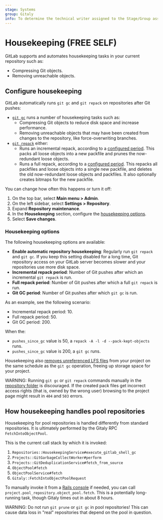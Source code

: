 ```yaml
---
stage: Systems
group: Gitaly
info: To determine the technical writer assigned to the Stage/Group associated with this page, see https://about.gitlab.com/handbook/product/ux/technical-writing/#assignments
---
```


# Housekeeping **(FREE SELF)**

GitLab supports and automates housekeeping tasks in your current repository such as:

- Compressing Git objects.
- Removing unreachable objects.

## Configure housekeeping

GitLab automatically runs `git gc` and `git repack` on repositories after Git pushes:

- [`git gc`](https://git-scm.com/docs/git-gc) runs a number of housekeeping tasks such as:
  - Compressing Git objects to reduce disk space and increase performance.
  - Removing unreachable objects that may have been created from changes to the repository, like force-overwriting branches.
- [`git repack`](https://git-scm.com/docs/git-repack) either:
  - Runs an incremental repack, according to a [configured period](#housekeeping-options). This
    packs all loose objects into a new packfile and prunes the now-redundant loose objects.
  - Runs a full repack, according to a [configured period](#housekeeping-options). This repacks all
    packfiles and loose objects into a single new packfile, and deletes the old now-redundant loose
    objects and packfiles. It also optionally creates bitmaps for the new packfile.

You can change how often this happens or turn it off:

1. On the top bar, select **Main menu > Admin**.
1. On the left sidebar, select **Settings > Repository**.
1. Expand **Repository maintenance**.
1. In the **Housekeeping** section, configure the [housekeeping options](#housekeeping-options).
1. Select **Save changes**.

### Housekeeping options

The following housekeeping options are available:

- **Enable automatic repository housekeeping**: Regularly run `git repack` and `git gc`. If you
  keep this setting disabled for a long time, Git repository access on your GitLab server becomes
  slower and your repositories use more disk space.
- **Incremental repack period**: Number of Git pushes after which an incremental `git repack` is
  run.
- **Full repack period**: Number of Git pushes after which a full `git repack` is run.
- **Git GC period**: Number of Git pushes after which `git gc` is run.

As an example, see the following scenario:

- Incremental repack period: 10.
- Full repack period: 50.
- Git GC period: 200.

When the:

- `pushes_since_gc` value is 50, a `repack -A -l -d --pack-kept-objects` runs.
- `pushes_since_gc` value is 200, a `git gc` runs.

Housekeeping also [removes unreferenced LFS files](../raketasks/cleanup.md#remove-unreferenced-lfs-files)
from your project on the same schedule as the `git gc` operation, freeing up storage space for your
project.

WARNING:
Running `git gc` or `git repack` commands manually in the
[repository folder](repository_storage_types.md#from-project-name-to-hashed-path)
is discouraged. If the created pack files get incorrect access rights (that is, owned by the wrong user)
browsing to the project page might result in `404` and `503` errors.

## How housekeeping handles pool repositories

Housekeeping for pool repositories is handled differently from standard repositories. It is
ultimately performed by the Gitaly RPC `FetchIntoObjectPool`.

This is the current call stack by which it is invoked:

1. `Repositories::HousekeepingService#execute_gitlab_shell_gc`
1. `Projects::GitGarbageCollectWorker#perform`
1. `Projects::GitDeduplicationService#fetch_from_source`
1. `ObjectPool#fetch`
1. `ObjectPoolService#fetch`
1. `Gitaly::FetchIntoObjectPoolRequest`

To manually invoke it from a [Rails console](operations/rails_console.md) if needed, you can call
`project.pool_repository.object_pool.fetch`. This is a potentially long-running task, though Gitaly
times out in about 8 hours.

WARNING:
Do not run `git prune` or `git gc` in pool repositories! This can cause data loss in "real"
repositories that depend on the pool in question.
